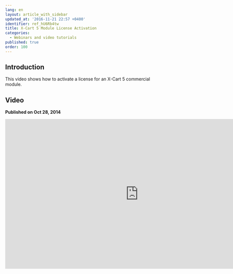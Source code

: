 ```yaml
---
lang: en
layout: article_with_sidebar
updated_at: '2016-11-21 22:57 +0400'
identifier: ref_hU6Rb4tw
title: X-Cart 5 Module License Activation
categories:
  - Webinars and video tutorials
published: true
order: 100
---
```



## Introduction

This video shows how to activate a license for an X-Cart 5 commercial module.

## Video
**Published on Oct 28, 2014**
<iframe class="youtube-player" type="text/html" style="width: 853px; height: 480px" src="http://www.youtube.com/embed/XyK8bPQggPY" frameborder="0"></iframe>
